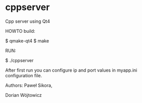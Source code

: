 # cppserver
Cpp server using Qt4

HOWTO build:

$ qmake-qt4
$ make

RUN:

$ ./cppserver

After first run you can configure ip and port values in myapp.ini configuration file.

Authors:
Paweł Sikora, 

Dorian Wójtowicz
